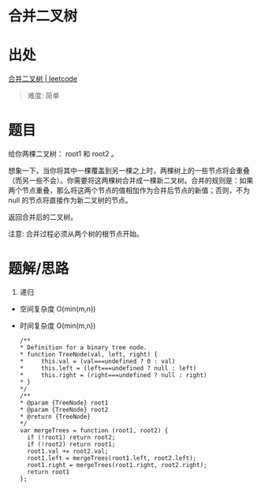 # 合并二叉树

# 出处

[合并二叉树 | leetcode](https://leetcode-cn.com/problems/merge-two-binary-trees/)

> 难度: 简单

# 题目

给你两棵二叉树： root1 和 root2 。

想象一下，当你将其中一棵覆盖到另一棵之上时，两棵树上的一些节点将会重叠（而另一些不会）。你需要将这两棵树合并成一棵新二叉树。合并的规则是：如果两个节点重叠，那么将这两个节点的值相加作为合并后节点的新值；否则，不为 null 的节点将直接作为新二叉树的节点。

返回合并后的二叉树。

注意: 合并过程必须从两个树的根节点开始。

# 题解/思路

1. 递归

- 空间复杂度 O(min(m,n))
- 时间复杂度 O(min(m,n))

  ```
  /**
  * Definition for a binary tree node.
  * function TreeNode(val, left, right) {
  *     this.val = (val===undefined ? 0 : val)
  *     this.left = (left===undefined ? null : left)
  *     this.right = (right===undefined ? null : right)
  * }
  */
  /**
  * @param {TreeNode} root1
  * @param {TreeNode} root2
  * @return {TreeNode}
  */
  var mergeTrees = function (root1, root2) {
    if (!root1) return root2;
    if (!root2) return root1;
    root1.val += root2.val;
    root1.left = mergeTrees(root1.left, root2.left);
    root1.right = mergeTrees(root1.right, root2.right);
    return root1
  };
  ```
